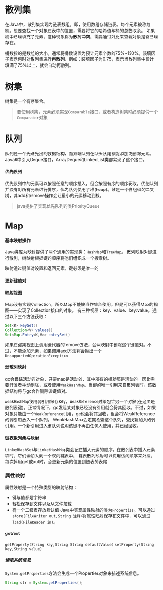 # 散列集
在Java中，散列集实现为链表数组。即，使用数组存储链表。每个元素被称为桶。想要查找一个对象在表中的位置，需要将它的哈希值与桶的总数取余。
如果桶中已经填充了元素，这种现象称为**散列冲突**。需要通过对比来查看对象是否已经存在。

桶数指的是数组的大小。通常将桶数设置为预计元素个数的75%~150%。装填因子表示何时对散列集进行**再散列**。例如：装填因子为0.75，表示当散列集中预计填满了75%以上，就会自动再散列。
# 树集
树集是一个有序集合。
>要使用树集，元素必须实现`Comparable`接口，或者构造树集时必须提供一个`Comparator`对象
# 队列
队列是一个先进先出的数据结构，而双端队列在队头队尾都能添加或删除元素。
Java6中引入Deque接口，ArrayDeque和LinkedList类都实现了这个接口。
#### 优先队列
优先队列中的元素可以按照任意的顺序插入，但会按照有序的顺序获取。优先队列并没有对所有元素进行排序，优先队列使用了堆(heap)。堆是一个自组织的二叉树，其add和remove操作会让最小的元素移动到根。
>java提供了实现优先队列的类PriorityQueue
# Map
#### 基本映射操作
Java类库为映射提供了两个通用的实现类：`HashMap`和`TreeMap`。
散列映射对键进行散列，树映射根据键的顺序将他们组织成一个搜索树。

映射通过键值对设置和返回元素。键必须是唯一的
#### 更新键值对
#### 映射视图
Map没有实现Collection，所以Map不能被当作集合使用。但是可以获得Map的视图——实现了Collection接口的对象。
有三种视图：key、value、key:value。通过以下三个方法获取：
```java
Set<K> keySet()
Collection<V> values()
Set<Map.Entry<K,V>> entrySet()
```
如果在键集视图上调用迭代器的remove方法，会从映射中删除这个键值对。不过，不能添加元素，如果调用add方法将会抛出一个`UnsupportedOperationException`
#### 弱散列映射
gc会跟踪活动的对象，只要map是活动的，其中所有的桶就都是活动的。因此需要开发者手动删除，或者使用`WeakHashMap`。当键的唯一引用来自散列表时，该数据结构将与gc合作删除该键值对。

`weakHashMap`使用弱引用保存key，`WeakReference`对象包含另一个对象(在这里是散列表键)。正常情况下，gc发现某对象已经没有引用就会将其回收。不过，如果对象只能由一个`WeakReference`引用，gc也会将其回收，但会将WeakReference的弱引用放入一个队列。
WeakHashMap会定期检查这个队列，查找新加入的弱引用。一个新引用进入该队列说明该键不再由任何人使用，并已经回收。
#### 链表散列集与映射
`LinkedHashSet`与`LinkedHashMap`类会记住插入元素的顺序。在散列表中插入元素项时，它们会加入到一个双向链表中。
链表散列映射可以使用访问顺序来处理，每次掉用get或put时，会更新元素的位置到链表的表尾
### 属性映射
属性映射是一个特殊类型的映射结构：
- 键与值都是字符串
- 轻松保存到文件以及从文件加载
- 有一个二级表存放默认值
Java中实现属性映射的类为`Properties`。可以通过`store(FileWriter out,String 注释)`将属性映射保存在文件中，可以通过`load(FileReader in)`。
#### get/set
`getProperty(String key,String String defaultValue)`
`setProperty(String key,String value)`
##### 读取系统信息
`System.getProperties`方法会生成一个Properties对象来描述系统信息。
```java
String str = System.getProperties();
```